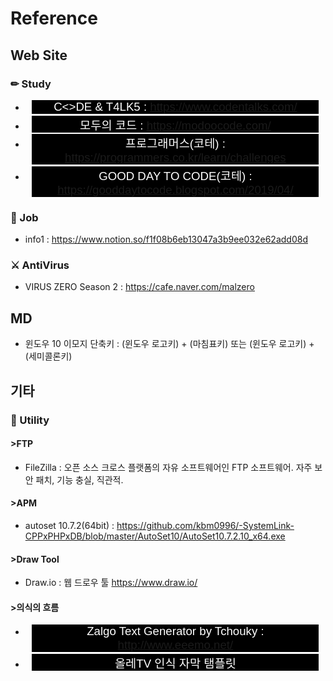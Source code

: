 # Reference



## Web Site
### ✏ Study
* C<>DE & T4LK5 : https://www.codentalks.com/

* 모두의 코드 : https://modoocode.com/

* 프로그래머스(코테) : https://programmers.co.kr/learn/challenges

* GOOD DAY TO CODE(코테) : https://gooddaytocode.blogspot.com/2019/04/

### 📌 Job

* info1 : https://www.notion.so/f1f08b6eb13047a3b9ee032e62add08d

### ⚔ AntiVirus
* VIRUS ZERO Season 2 : https://cafe.naver.com/malzero

## MD

* 윈도우 10 이모지 단축키 : (윈도우 로고키) + (마침표키) 또는 (윈도우 로고키) + (세미콜론키) 

## 기타

### 📐 Utility

#### >FTP
* FileZilla : 오픈 소스 크로스 플랫폼의 자유 소프트웨어인 FTP 소프트웨어. 자주 보안 패치, 기능 충실, 직관적.

#### >APM
* autoset 10.7.2(64bit) : https://github.com/kbm0996/-SystemLink-CPPxPHPxDB/blob/master/AutoSet10/AutoSet10.7.2.10_x64.exe

#### >Draw Tool
* Draw.io : 웹 드로우 툴 https://www.draw.io/

#### >의식의 흐름
* Zalgo Text Generator by Tchouky : http://www.eeemo.net/

* 올레TV 인식 자막 탬플릿

    <SAMI>
    <HEAD>
    <TITLE>Hanbange 3.0 - (C) Breadu Soft 2008</TITLE>
    <STYLE TYPE="text/css">
    <!--
    P { margin-left:8pt; margin-right:8pt; margin-bottom:2pt;
    margin-top:2pt; font-size:14pt; text-align:center;
    font-family:굴림, Arial; font-weight:normal; color:white;
    background-color:black; }
    .KRCC { Name:한국어; lang:ko-KR; SAMIType:CC; }
    #STDPrn { Name:Standard Print; }
    #LargePrn { Name:Large Print; font-size:20pt; }
    #SmallPrn { Name:Small Print; font-size:10pt; }
    -->
    </STYLE>
    </HEAD>
    <BODY>

